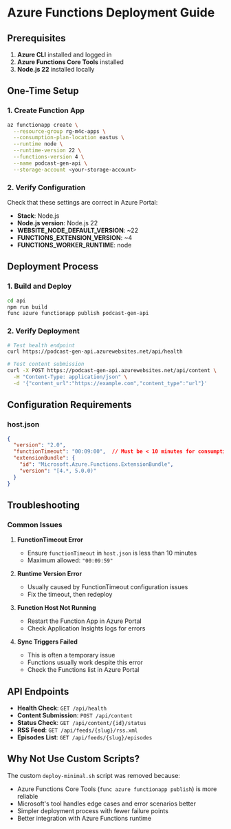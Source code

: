 # Azure Functions Deployment Guide

## Prerequisites

1. **Azure CLI** installed and logged in
2. **Azure Functions Core Tools** installed
3. **Node.js 22** installed locally

## One-Time Setup

### 1. Create Function App
```bash
az functionapp create \
  --resource-group rg-m4c-apps \
  --consumption-plan-location eastus \
  --runtime node \
  --runtime-version 22 \
  --functions-version 4 \
  --name podcast-gen-api \
  --storage-account <your-storage-account>
```

### 2. Verify Configuration
Check that these settings are correct in Azure Portal:
- **Stack**: Node.js
- **Node.js version**: Node.js 22
- **WEBSITE_NODE_DEFAULT_VERSION**: ~22
- **FUNCTIONS_EXTENSION_VERSION**: ~4
- **FUNCTIONS_WORKER_RUNTIME**: node

## Deployment Process

### 1. Build and Deploy
```bash
cd api
npm run build
func azure functionapp publish podcast-gen-api
```

### 2. Verify Deployment
```bash
# Test health endpoint
curl https://podcast-gen-api.azurewebsites.net/api/health

# Test content submission
curl -X POST https://podcast-gen-api.azurewebsites.net/api/content \
  -H "Content-Type: application/json" \
  -d '{"content_url":"https://example.com","content_type":"url"}'
```

## Configuration Requirements

### host.json
```json
{
  "version": "2.0",
  "functionTimeout": "00:09:00",  // Must be < 10 minutes for consumption plan
  "extensionBundle": {
    "id": "Microsoft.Azure.Functions.ExtensionBundle",
    "version": "[4.*, 5.0.0)"
  }
}
```

## Troubleshooting

### Common Issues

1. **FunctionTimeout Error**
   - Ensure `functionTimeout` in `host.json` is less than 10 minutes
   - Maximum allowed: `"00:09:59"`

2. **Runtime Version Error**
   - Usually caused by FunctionTimeout configuration issues
   - Fix the timeout, then redeploy

3. **Function Host Not Running**
   - Restart the Function App in Azure Portal
   - Check Application Insights logs for errors

4. **Sync Triggers Failed**
   - This is often a temporary issue
   - Functions usually work despite this error
   - Check the Functions list in Azure Portal

## API Endpoints

- **Health Check**: `GET /api/health`
- **Content Submission**: `POST /api/content`
- **Status Check**: `GET /api/content/{id}/status`
- **RSS Feed**: `GET /api/feeds/{slug}/rss.xml`
- **Episodes List**: `GET /api/feeds/{slug}/episodes`

## Why Not Use Custom Scripts?

The custom `deploy-minimal.sh` script was removed because:
- Azure Functions Core Tools (`func azure functionapp publish`) is more reliable
- Microsoft's tool handles edge cases and error scenarios better
- Simpler deployment process with fewer failure points
- Better integration with Azure Functions runtime







